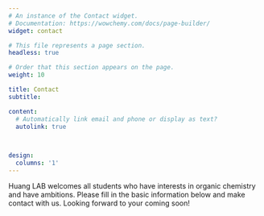 ```yaml
---
# An instance of the Contact widget.
# Documentation: https://wowchemy.com/docs/page-builder/
widget: contact

# This file represents a page section.
headless: true

# Order that this section appears on the page.
weight: 10

title: Contact
subtitle:

content:
  # Automatically link email and phone or display as text?
  autolink: true
  


design:
  columns: '1'
---
```


Huang LAB welcomes all students who have interests in organic chemistry and have ambitions. Please fill in the basic information below and make contact with us. Looking forward to your coming soon!

